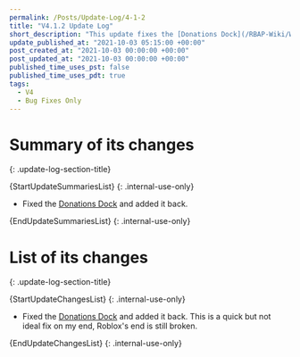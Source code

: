```yaml
---
permalink: /Posts/Update-Log/4-1-2
title: "V4.1.2 Update Log"
short_description: "This update fixes the [Donations Dock](/RBAP-Wiki/Wiki/Docks/Donation-Dock)."
update_published_at: "2021-10-03 05:15:00 +00:00"
post_created_at: "2021-10-03 00:00:00 +00:00"
post_updated_at: "2021-10-03 00:00:00 +00:00"
published_time_uses_pst: false
published_time_uses_pdt: true
tags:
  - V4
  - Bug Fixes Only
---
```


# Summary of its changes
{: .update-log-section-title}

{StartUpdateSummariesList}
{: .internal-use-only}

* Fixed the [Donations Dock](/RBAP-Wiki/Wiki/Docks/Donation-Dock) and added it back.

{EndUpdateSummariesList}
{: .internal-use-only}

# List of its changes
{: .update-log-section-title}

{StartUpdateChangesList}
{: .internal-use-only}

* Fixed the [Donations Dock](/RBAP-Wiki/Wiki/Docks/Donation-Dock) and added it back. This is a quick but not ideal fix on my end, Roblox's end is still broken.

{EndUpdateChangesList}
{: .internal-use-only}